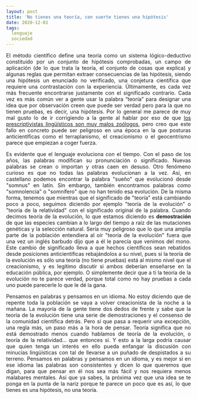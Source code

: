 ```yaml
---
layout: post
title: 'No tienes una teoría, con suerte tienes una hipótesis'
date: 2020-12-01
tags:
  lenguaje
  sociedad
---
```

<p style='text-align: justify;'>El método científico define una teoría como un sistema lógico-deductivo constituido por un conjunto de hipótesis comprobadas, un campo de aplicación (de lo que trata la teoría, el conjunto de cosas que explica) y algunas reglas que permitan extraer consecuencias de las hipótesis, siendo una hipótesis un enunciado no verificado, una conjetura científica que requiere una contrastación con la experiencia. Últimamente, es cada vez más frecuente encontrarse justamente con el significado contrario. Cada vez es más común ver a gente usar la palabra “teoría” para designar una idea que por observación creen que puede ser verdad pero para la que no tienen pruebas, es decir, una hipótesis. Por lo general me parece de muy mal gusto lo de ir corrigiendo a la gente al hablar por eso de que <a href="https://starkeycomics.com/2019/04/18/linguistic-prescriptivists-make-terrible-zoologists/">los prescriptivistas lingüísticos son muy malos zoólogos</a>, pero creo que este fallo en concreto puede ser peligroso en una época en la que posturas anticientíficas como el terraplanismo, el creacionismo o el geocentrismo parece que empiezan a coger fuerza.</p>

<p style='text-align: justify;'>Es evidente que el lenguaje evoluciona con el tiempo. Con el paso de los años, las palabras modifican su pronunciación o significado. Nuevas palabras se crean o importan y otras caen en desuso. Otro fenómeno curioso es que no todas las palabras evolucionan a la vez. Así, en castellano podemos encontrar la palabra "sueño" que evolucionó desde "somnus" en latín. Sin embargo, también encontramos palabras como "somnolencia" o "somnífero" que no han tenido esa evolución. De la misma forma, tenemos que mientras que el significado de "teoría" está cambiando poco a poco, seguimos diciendo por ejemplo "teoría de la evolución" o "teoría de la relatividad" con el significado original de la palabra. Cuando decimos teoría de la evolución, lo que estamos diciendo es <b>demostración</b> de que las especies cambian a lo largo del tiempo a raíz de las mutaciones genéticas y la selección natural. Sería muy peligroso que lo que una amplia parte de la población entendiera al oír "teoría de la evolución" fuera que una vez un inglés barbudo dijo que a él le parecía que venimos del mono. Este cambio de significado lleva a que hechos científicos sean rebatidos desde posiciones anticientíficas rebajándolos a su nivel, pues si la teoría de la evolución es sólo una teoría (no tiene pruebas) está al mismo nivel que el creacionismo, y es legítimo discutir si ambos deberían enseñarse en la educación pública, por ejemplo. O simplemente decir que a ti la teoría de la evolución no te parece verdad, porque total como no hay pruebas a cada uno puede parecerle lo que le dé la gana.</p>

<p style='text-align: justify;'>Pensamos en palabras y pensamos en un idioma. No estoy diciendo que de repente toda la población se vaya a volver creacionista de la noche a la mañana. La mayoría de la gente tiene dos dedos de frente y sabe que la teoría de la evolución tiene una serie de demostraciones y el consenso de la comunidad científica detrás. Pero sí que pasa a requerir una excepción, una regla más, un paso más a la hora de pensar. Teoría significa que no está demostrado menos cuando hablamos de teoría de la evolución, o teoría de la relatividad… que entonces sí. Y esto a la larga podría causar que quien tenga un interés en ello pueda enfangar la discusión con minucias lingüísticas con tal de llevarse a un puñado de despistados a su terreno. Pensamos en palabras y pensamos en un idioma, y es mejor si en ese idioma las palabras son consistentes y dicen lo que queremos que digan, para que pensar en él nos sea más fácil y nos requiera menos malabares mentales. Así que ya sabes, la próxima vez que una idea se te ponga en la punta de la nariz porque te parece un poco que es así, lo que tienes es una hipótesis, no una teoría.</p>
